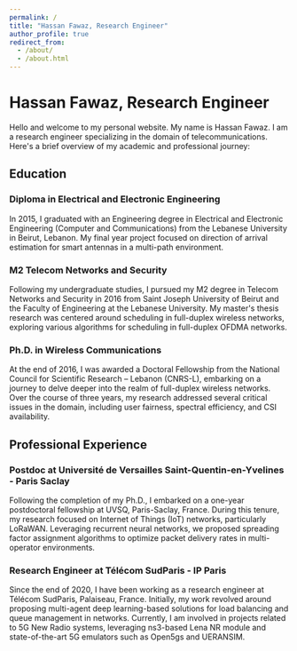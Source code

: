 ```yaml
---
permalink: /
title: "Hassan Fawaz, Research Engineer"
author_profile: true
redirect_from: 
  - /about/
  - /about.html
---
```


# Hassan Fawaz, Research Engineer

Hello and welcome to my personal website. My name is Hassan Fawaz. I am a research engineer specializing in the domain of telecommunications. Here's a brief overview of my academic and professional journey:

## Education

### Diploma in Electrical and Electronic Engineering

In 2015, I graduated with an Engineering degree in Electrical and Electronic Engineering (Computer and Communications) from the Lebanese University in Beirut, Lebanon. My final year project focused on direction of arrival estimation for smart antennas in a multi-path environment.

### M2 Telecom Networks and Security

Following my undergraduate studies, I pursued my M2 degree in Telecom Networks and Security in 2016 from Saint Joseph University of Beirut and the Faculty of Engineering at the Lebanese University. My master's thesis research was centered around scheduling in full-duplex wireless networks, exploring various algorithms for scheduling in full-duplex OFDMA networks.

### Ph.D. in Wireless Communications

At the end of 2016, I was awarded a Doctoral Fellowship from the National Council for Scientific Research – Lebanon (CNRS-L), embarking on a journey to delve deeper into the realm of full-duplex wireless networks. Over the course of three years, my research addressed several critical issues in the domain, including user fairness, spectral efficiency, and CSI availability.

## Professional Experience

### Postdoc at Université de Versailles Saint-Quentin-en-Yvelines - Paris Saclay

Following the completion of my Ph.D., I embarked on a one-year postdoctoral fellowship at UVSQ, Paris-Saclay, France. During this tenure, my research focused on Internet of Things (IoT) networks, particularly LoRaWAN. Leveraging recurrent neural networks, we proposed spreading factor assignment algorithms to optimize packet delivery rates in multi-operator environments.

### Research Engineer at Télécom SudParis - IP Paris

Since the end of 2020, I have been working as a research engineer at Télécom SudParis, Palaiseau, France. Initially, my work revolved around proposing multi-agent deep learning-based solutions for load balancing and queue management in networks. Currently, I am involved in projects related to 5G New Radio systems, leveraging ns3-based Lena NR module and state-of-the-art 5G emulators such as Open5gs and UERANSIM.

